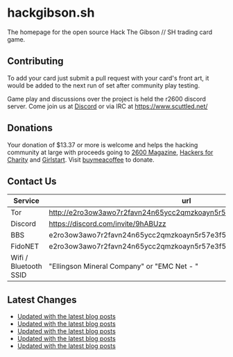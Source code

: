 # hackgibson.sh
The homepage for the open source Hack The Gibson // SH trading card game.


## Contributing

To add your card just submit a pull request with your card's front art, it would be added to the next run of set after community play testing.

Game play and discussions over the project is held the r2600 discord server. Come join us at [Discord](https://discord.com/invite/9hABUzz) or via IRC at https://www.scuttled.net/


## Donations

Your donation of $13.37 or more is welcome and helps the hacking community at large with proceeds going to [2600 Magazine](https://2600.com/), [Hackers for Charity](https://hackersforcharity.org) and [Girlstart](https://girlstart.org).  Visit [buymeacoffee](https://www.buymeacoffee.com/hackgibson.sh) to donate.


## Contact Us

Service | url
-|-
Tor | http://e2ro3ow3awo7r2favn24n65ycc2qmzkoayn5r57e3f56nvjwdcgg32ad.onion
Discord | https://discord.com/invite/9hABUzz
BBS | e2ro3ow3awo7r2favn24n65ycc2qmzkoayn5r57e3f56nvjwdcgg32ad.onion:23
FidoNET | e2ro3ow3awo7r2favn24n65ycc2qmzkoayn5r57e3f56nvjwdcgg32ad.onion:24554
Wifi / Bluetooth SSID | "Ellingson Mineral Company" or "EMC Net - <fidonet address>"

## Latest Changes
<!-- BLOG-POST-LIST:START -->
- [Updated with the latest blog posts](https://github.com/DFW2600/hackgibson.sh/commit/6739413f2e2966ac73cc6f29aa42967170d574cf)
- [Updated with the latest blog posts](https://github.com/DFW2600/hackgibson.sh/commit/69264e7b1c8e829749ad294b85d0b2501392986a)
- [Updated with the latest blog posts](https://github.com/DFW2600/hackgibson.sh/commit/3a7ddaf6f4ba1a2c2f6ee04ec30256fa1de1d2f2)
- [Updated with the latest blog posts](https://github.com/DFW2600/hackgibson.sh/commit/13a7bbfecea785ffc3b9138276d16bd0684eb4fc)
- [Updated with the latest blog posts](https://github.com/DFW2600/hackgibson.sh/commit/64cc6d64c2c55b1f939afec2f9c190657becbd3e)
<!-- BLOG-POST-LIST:END -->
